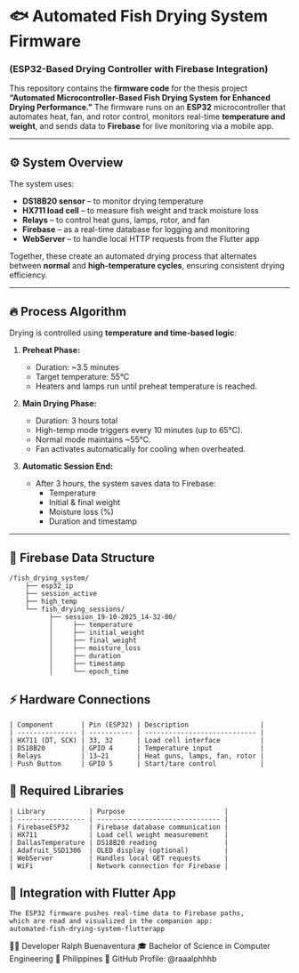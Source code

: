 # 🐟 Automated Fish Drying System Firmware  
### (ESP32-Based Drying Controller with Firebase Integration)

This repository contains the **firmware code** for the thesis project **“Automated Microcontroller-Based Fish Drying System for Enhanced Drying Performance.”** The firmware runs on an **ESP32** microcontroller that automates heat, fan, and rotor control, monitors real-time **temperature and weight**, and sends data to **Firebase** for live monitoring via a mobile app.

---

## ⚙️ System Overview

The system uses:
- **DS18B20 sensor** – to monitor drying temperature  
- **HX711 load cell** – to measure fish weight and track moisture loss  
- **Relays** – to control heat guns, lamps, rotor, and fan  
- **Firebase** – as a real-time database for logging and monitoring  
- **WebServer** – to handle local HTTP requests from the Flutter app  

Together, these create an automated drying process that alternates between **normal** and **high-temperature cycles**, ensuring consistent drying efficiency.

---

## 🔥 Process Algorithm

Drying is controlled using **temperature and time-based logic**:

1. **Preheat Phase:**  
   - Duration: ~3.5 minutes  
   - Target temperature: 55°C  
   - Heaters and lamps run until preheat temperature is reached.  

2. **Main Drying Phase:**  
   - Duration: 3 hours total  
   - High-temp mode triggers every 10 minutes (up to 65°C).  
   - Normal mode maintains ~55°C.  
   - Fan activates automatically for cooling when overheated.  

3. **Automatic Session End:**  
   - After 3 hours, the system saves data to Firebase:
     - Temperature  
     - Initial & final weight  
     - Moisture loss (%)  
     - Duration and timestamp  

---

## 🧮 Firebase Data Structure

```plaintext
/fish_drying_system/
    ├── esp32_ip
    ├── session_active
    ├── high_temp
    └── fish_drying_sessions/
          ├── session_19-10-2025_14-32-00/
          │     ├── temperature
          │     ├── initial_weight
          │     ├── final_weight
          │     ├── moisture_loss
          │     ├── duration
          │     ├── timestamp
          │     └── epoch_time
```

## ⚡ Hardware Connections

```
| Component       | Pin (ESP32) | Description                  |
| --------------- | ----------- | ---------------------------- |
| HX711 (DT, SCK) | 33, 32      | Load cell interface          |
| DS18B20         | GPIO 4      | Temperature input            |
| Relays          | 13–21       | Heat guns, lamps, fan, rotor |
| Push Button     | GPIO 5      | Start/tare control           |

```

## 🧰 Required Libraries
```
| Library           | Purpose                         |
| ----------------- | ------------------------------- |
| FirebaseESP32     | Firebase database communication |
| HX711             | Load cell weight measurement    |
| DallasTemperature | DS18B20 reading                 |
| Adafruit_SSD1306  | OLED display (optional)         |
| WebServer         | Handles local GET requests      |
| WiFi              | Network connection for Firebase |

```

## 🔗 Integration with Flutter App
```
The ESP32 firmware pushes real-time data to Firebase paths,
which are read and visualized in the companion app:
automated-fish-drying-system-flutterapp
```

🧑‍💻 Developer
Ralph Buenaventura
🎓 Bachelor of Science in Computer Engineering
📍 Philippines
🔗 GitHub Profile: @raaalphhhb
